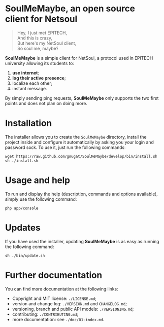 # SoulMeMaybe, an open source client for Netsoul

> Hey, I just met EPITECH,  
> And this is crazy,  
> But here's my NetSoul client,  
> So soul me, maybe?

**SoulMeMaybe** is a simple client for NetSoul, a protocol used in EPITECH
university allowing its students to:

1. **use internet**;
2. **log their active presence**;
3. localize each other;
4. instant message.

By simply sending ping requests, **SoulMeMaybe** only supports the two first
points and does not plan on doing more.

# Installation

The installer allows you to create the `SoulMeMaybe` directory, install the
project inside and configure it automatically by asking you your login and
password sock. To use it, just run the following commands:

    wget https://raw.github.com/gnugat/SoulMeMaybe/develop/bin/install.sh
    sh ./install.sh

# Usage and help

To run and display the help (description, commands and options available),
simply use the following command:

    php app/console

# Updates

If you have used the installer, updating **SoulMeMaybe** is as easy as running
the following command:

    sh ./bin/update.sh

# Further documentation

You can find more documentation at the following links:

* Copyright and MIT license: `./LICENSE.md`;
* version and change log: `./VERSION.md` and `CHANGELOG.md`;
* versioning, branch and public API models: `./VERSIONING.md`;
* contributing: `./CONTRIBUTING.md`;
* more documentation: see `./doc/01-index.md`.
